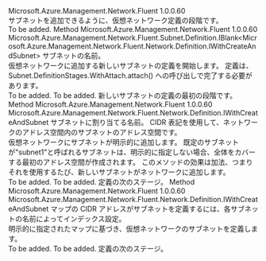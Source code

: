 <Type Name="IWithSubnet" FullName="Microsoft.Azure.Management.Network.Fluent.Network.Definition.IWithSubnet">
  <TypeSignature Language="C#" Value="public interface IWithSubnet" />
  <TypeSignature Language="ILAsm" Value=".class public interface auto ansi abstract IWithSubnet" />
  <TypeSignature Language="DocId" Value="T:Microsoft.Azure.Management.Network.Fluent.Network.Definition.IWithSubnet" />
  <TypeSignature Language="VB.NET" Value="Public Interface IWithSubnet" />
  <TypeSignature Language="F#" Value="type IWithSubnet = interface" />
  <AssemblyInfo>
    <AssemblyName>Microsoft.Azure.Management.Network.Fluent</AssemblyName>
    <AssemblyVersion>1.0.0.60</AssemblyVersion>
  </AssemblyInfo>
  <Interfaces />
  <Docs>
    <summary>
            サブネットを追加できるように、仮想ネットワーク定義の段階です。
            </summary>
    <remarks>To be added.</remarks>
  </Docs>
  <Members>
    <Member MemberName="DefineSubnet">
      <MemberSignature Language="C#" Value="public Microsoft.Azure.Management.Network.Fluent.Subnet.Definition.IBlank&lt;Microsoft.Azure.Management.Network.Fluent.Network.Definition.IWithCreateAndSubnet&gt; DefineSubnet (string name);" />
      <MemberSignature Language="ILAsm" Value=".method public hidebysig newslot virtual instance class Microsoft.Azure.Management.Network.Fluent.Subnet.Definition.IBlank`1&lt;class Microsoft.Azure.Management.Network.Fluent.Network.Definition.IWithCreateAndSubnet&gt; DefineSubnet(string name) cil managed" />
      <MemberSignature Language="DocId" Value="M:Microsoft.Azure.Management.Network.Fluent.Network.Definition.IWithSubnet.DefineSubnet(System.String)" />
      <MemberSignature Language="VB.NET" Value="Public Function DefineSubnet (name As String) As IBlank(Of IWithCreateAndSubnet)" />
      <MemberSignature Language="F#" Value="abstract member DefineSubnet : string -&gt; Microsoft.Azure.Management.Network.Fluent.Subnet.Definition.IBlank&lt;Microsoft.Azure.Management.Network.Fluent.Network.Definition.IWithCreateAndSubnet&gt;" Usage="iWithSubnet.DefineSubnet name" />
      <MemberType>Method</MemberType>
      <AssemblyInfo>
        <AssemblyName>Microsoft.Azure.Management.Network.Fluent</AssemblyName>
        <AssemblyVersion>1.0.0.60</AssemblyVersion>
      </AssemblyInfo>
      <ReturnValue>
        <ReturnType>Microsoft.Azure.Management.Network.Fluent.Subnet.Definition.IBlank&lt;Microsoft.Azure.Management.Network.Fluent.Network.Definition.IWithCreateAndSubnet&gt;</ReturnType>
      </ReturnValue>
      <Parameters>
        <Parameter Name="name" Type="System.String" />
      </Parameters>
      <Docs>
        <param name="name">サブネットの名前。</param>
        <summary>
            仮想ネットワークに追加する新しいサブネットの定義を開始します。
            定義は、Subnet.DefinitionStages.WithAttach.attach() への呼び出しで完了する必要があります。
            </summary>
        <returns>To be added.</returns>
        <remarks>To be added.</remarks>
        <return>新しいサブネットの定義の最初の段階です。</return>
      </Docs>
    </Member>
    <Member MemberName="WithSubnet">
      <MemberSignature Language="C#" Value="public Microsoft.Azure.Management.Network.Fluent.Network.Definition.IWithCreateAndSubnet WithSubnet (string name, string cidr);" />
      <MemberSignature Language="ILAsm" Value=".method public hidebysig newslot virtual instance class Microsoft.Azure.Management.Network.Fluent.Network.Definition.IWithCreateAndSubnet WithSubnet(string name, string cidr) cil managed" />
      <MemberSignature Language="DocId" Value="M:Microsoft.Azure.Management.Network.Fluent.Network.Definition.IWithSubnet.WithSubnet(System.String,System.String)" />
      <MemberSignature Language="VB.NET" Value="Public Function WithSubnet (name As String, cidr As String) As IWithCreateAndSubnet" />
      <MemberSignature Language="F#" Value="abstract member WithSubnet : string * string -&gt; Microsoft.Azure.Management.Network.Fluent.Network.Definition.IWithCreateAndSubnet" Usage="iWithSubnet.WithSubnet (name, cidr)" />
      <MemberType>Method</MemberType>
      <AssemblyInfo>
        <AssemblyName>Microsoft.Azure.Management.Network.Fluent</AssemblyName>
        <AssemblyVersion>1.0.0.60</AssemblyVersion>
      </AssemblyInfo>
      <ReturnValue>
        <ReturnType>Microsoft.Azure.Management.Network.Fluent.Network.Definition.IWithCreateAndSubnet</ReturnType>
      </ReturnValue>
      <Parameters>
        <Parameter Name="name" Type="System.String" />
        <Parameter Name="cidr" Type="System.String" />
      </Parameters>
      <Docs>
        <param name="name">サブネットに割り当てる名前。</param>
        <param name="cidr">CIDR 表記を使用して、ネットワークのアドレス空間内のサブネットのアドレス空間です。</param>
        <summary>
            仮想ネットワークにサブネットが明示的に追加します。
            既定のサブネットが"subnet1"と呼ばれるサブネットは、明示的に指定しない場合、全体をカバーする最初のアドレス空間が作成されます。
            このメソッドの効果は加法、つまりそれを使用するたび、新しいサブネットがネットワークに追加します。
            </summary>
        <returns>To be added.</returns>
        <remarks>To be added.</remarks>
        <return>定義の次のステージ。</return>
      </Docs>
    </Member>
    <Member MemberName="WithSubnets">
      <MemberSignature Language="C#" Value="public Microsoft.Azure.Management.Network.Fluent.Network.Definition.IWithCreateAndSubnet WithSubnets (System.Collections.Generic.IDictionary&lt;string,string&gt; nameCidrPairs);" />
      <MemberSignature Language="ILAsm" Value=".method public hidebysig newslot virtual instance class Microsoft.Azure.Management.Network.Fluent.Network.Definition.IWithCreateAndSubnet WithSubnets(class System.Collections.Generic.IDictionary`2&lt;string, string&gt; nameCidrPairs) cil managed" />
      <MemberSignature Language="DocId" Value="M:Microsoft.Azure.Management.Network.Fluent.Network.Definition.IWithSubnet.WithSubnets(System.Collections.Generic.IDictionary{System.String,System.String})" />
      <MemberSignature Language="VB.NET" Value="Public Function WithSubnets (nameCidrPairs As IDictionary(Of String, String)) As IWithCreateAndSubnet" />
      <MemberSignature Language="F#" Value="abstract member WithSubnets : System.Collections.Generic.IDictionary&lt;string, string&gt; -&gt; Microsoft.Azure.Management.Network.Fluent.Network.Definition.IWithCreateAndSubnet" Usage="iWithSubnet.WithSubnets nameCidrPairs" />
      <MemberType>Method</MemberType>
      <AssemblyInfo>
        <AssemblyName>Microsoft.Azure.Management.Network.Fluent</AssemblyName>
        <AssemblyVersion>1.0.0.60</AssemblyVersion>
      </AssemblyInfo>
      <ReturnValue>
        <ReturnType>Microsoft.Azure.Management.Network.Fluent.Network.Definition.IWithCreateAndSubnet</ReturnType>
      </ReturnValue>
      <Parameters>
        <Parameter Name="nameCidrPairs" Type="System.Collections.Generic.IDictionary&lt;System.String,System.String&gt;" />
      </Parameters>
      <Docs>
        <param name="nameCidrPairs">マップの CIDR アドレスがサブネットを定義するには、各サブネットの名前によってインデックス設定。</param>
        <summary>
            明示的に指定されたマップに基づき、仮想ネットワークのサブネットを定義します。
            </summary>
        <returns>To be added.</returns>
        <remarks>To be added.</remarks>
        <return>定義の次のステージ。</return>
      </Docs>
    </Member>
  </Members>
</Type>